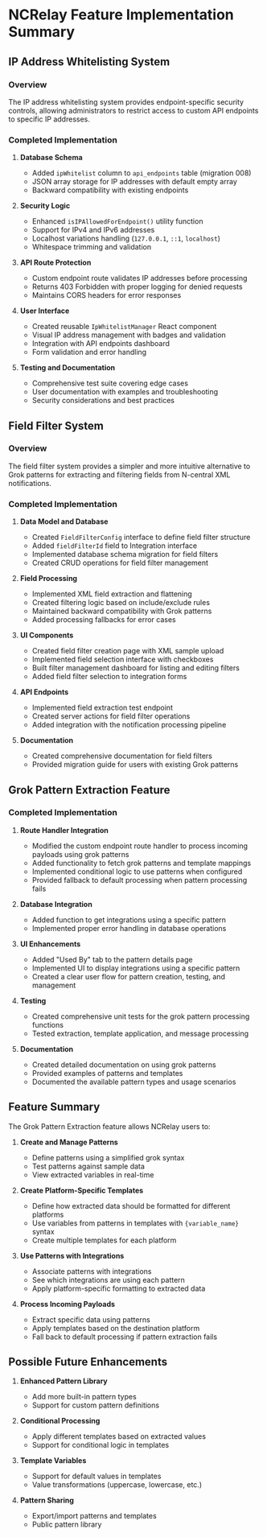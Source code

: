 # NCRelay Feature Implementation Summary

## IP Address Whitelisting System

### Overview
The IP address whitelisting system provides endpoint-specific security controls, allowing administrators to restrict access to custom API endpoints to specific IP addresses.

### Completed Implementation

1. **Database Schema**
   - Added `ipWhitelist` column to `api_endpoints` table (migration 008)
   - JSON array storage for IP addresses with default empty array
   - Backward compatibility with existing endpoints

2. **Security Logic**
   - Enhanced `isIPAllowedForEndpoint()` utility function
   - Support for IPv4 and IPv6 addresses
   - Localhost variations handling (`127.0.0.1`, `::1`, `localhost`)
   - Whitespace trimming and validation

3. **API Route Protection**
   - Custom endpoint route validates IP addresses before processing
   - Returns 403 Forbidden with proper logging for denied requests
   - Maintains CORS headers for error responses

4. **User Interface**
   - Created reusable `IpWhitelistManager` React component
   - Visual IP address management with badges and validation
   - Integration with API endpoints dashboard
   - Form validation and error handling

5. **Testing and Documentation**
   - Comprehensive test suite covering edge cases
   - User documentation with examples and troubleshooting
   - Security considerations and best practices

## Field Filter System

### Overview
The field filter system provides a simpler and more intuitive alternative to Grok patterns for extracting and filtering fields from N-central XML notifications.

### Completed Implementation

1. **Data Model and Database**
   - Created `FieldFilterConfig` interface to define field filter structure
   - Added `fieldFilterId` field to Integration interface
   - Implemented database schema migration for field filters
   - Created CRUD operations for field filter management

2. **Field Processing**
   - Implemented XML field extraction and flattening
   - Created filtering logic based on include/exclude rules
   - Maintained backward compatibility with Grok patterns
   - Added processing fallbacks for error cases

3. **UI Components**
   - Created field filter creation page with XML sample upload
   - Implemented field selection interface with checkboxes
   - Built filter management dashboard for listing and editing filters
   - Added field filter selection to integration forms

4. **API Endpoints**
   - Implemented field extraction test endpoint
   - Created server actions for field filter operations
   - Added integration with the notification processing pipeline

5. **Documentation**
   - Created comprehensive documentation for field filters
   - Provided migration guide for users with existing Grok patterns

## Grok Pattern Extraction Feature

### Completed Implementation

1. **Route Handler Integration**
   - Modified the custom endpoint route handler to process incoming payloads using grok patterns
   - Added functionality to fetch grok patterns and template mappings
   - Implemented conditional logic to use patterns when configured
   - Provided fallback to default processing when pattern processing fails

2. **Database Integration**
   - Added function to get integrations using a specific pattern
   - Implemented proper error handling in database operations

3. **UI Enhancements**
   - Added "Used By" tab to the pattern details page
   - Implemented UI to display integrations using a specific pattern
   - Created a clear user flow for pattern creation, testing, and management

4. **Testing**
   - Created comprehensive unit tests for the grok pattern processing functions
   - Tested extraction, template application, and message processing

5. **Documentation**
   - Created detailed documentation on using grok patterns
   - Provided examples of patterns and templates
   - Documented the available pattern types and usage scenarios

## Feature Summary

The Grok Pattern Extraction feature allows NCRelay users to:

1. **Create and Manage Patterns**
   - Define patterns using a simplified grok syntax
   - Test patterns against sample data
   - View extracted variables in real-time

2. **Create Platform-Specific Templates**
   - Define how extracted data should be formatted for different platforms
   - Use variables from patterns in templates with `{variable_name}` syntax
   - Create multiple templates for each platform

3. **Use Patterns with Integrations**
   - Associate patterns with integrations
   - See which integrations are using each pattern
   - Apply platform-specific formatting to extracted data

4. **Process Incoming Payloads**
   - Extract specific data using patterns
   - Apply templates based on the destination platform
   - Fall back to default processing if pattern extraction fails

## Possible Future Enhancements

1. **Enhanced Pattern Library**
   - Add more built-in pattern types
   - Support for custom pattern definitions

2. **Conditional Processing**
   - Apply different templates based on extracted values
   - Support for conditional logic in templates

3. **Template Variables**
   - Support for default values in templates
   - Value transformations (uppercase, lowercase, etc.)

4. **Pattern Sharing**
   - Export/import patterns and templates
   - Public pattern library
